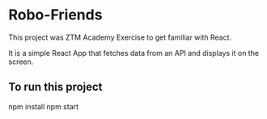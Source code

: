 # Robo-Friends

This project was ZTM Academy Exercise to get familiar with React.

It is a simple React App that fetches data from an API and displays it on the screen.

## To run this project

npm install
npm start
